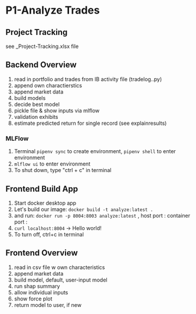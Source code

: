 # P1-Analyze Trades

## Project Tracking

see _Project-Tracking.xlsx file

## Backend Overview

1. read in portfolio and trades from IB activity file (tradelog..py)
1. append own charactierstics
1. append market data
1. build models
1. decide best model
1. pickle file & show inputs via mlflow
1. validation exhibits
1. estimate predicted return for single record (see explainresults)

### MLFlow

1. Terminal ```pipenv sync``` to create environment, ```pipenv shell``` to enter environment
1. ```mlflow ui``` to enter environment
1. To shut down, type "ctrl + c" in terminal

## Frontend Build App

1. Start docker desktop app
1. Let's build our image: ```docker build -t analyze:latest . ```
1. and run: ```docker run -p 8004:8003 analyze:latest``` ,  host port : container port :
1. ```curl localhost:8004``` -> Hello world!
1. To turn off, ctrl+c in terminal

## Frontend Overview

1. read in csv file w own characteristics
1. append market data
1. build model, default, user-input model
1. run shap summary
1. allow individual inputs
1. show force plot
1. return model to user, if new
